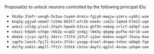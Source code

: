 Proposal(s) to unlock neurons controlled by the following principal IDs:

* `hbz6p-3lmfr-uengh-5n3ua-tuym4-drmix-fgjy6-mwqjw-yzmrx-uybhj-wae`
* `bnq2q-ygjwd-xmam7-lz54m-6b3t7-w7c3b-oee4c-ixk2z-2q4ud-h7e22-uqe`
* `ankul-c2ldg-ylvul-2fqzh-hpwd4-k3ico-ghf5h-ne6eg-srlcf-ad3pf-sae`
* `n4azi-hdpbh-sthge-rbb2p-xcqd2-jn4gj-l6m3y-qbgmp-pufha-m2rib-uae`
* `mkdok-rjcyv-zpt5j-3dzrc-772fd-j57u7-iy2wr-6abnx-ougof-lbuny-6ae`
* `iqpfo-laock-7pj7i-kixtx-37ikr-yoogp-drael-dnqwo-tnhec-wbbgk-7qe`
* `dxtfg-xo6zc-ampll-7ft2r-2t6tk-cktox-dwyfz-qg2vl-4suav-ydxpm-uae`

